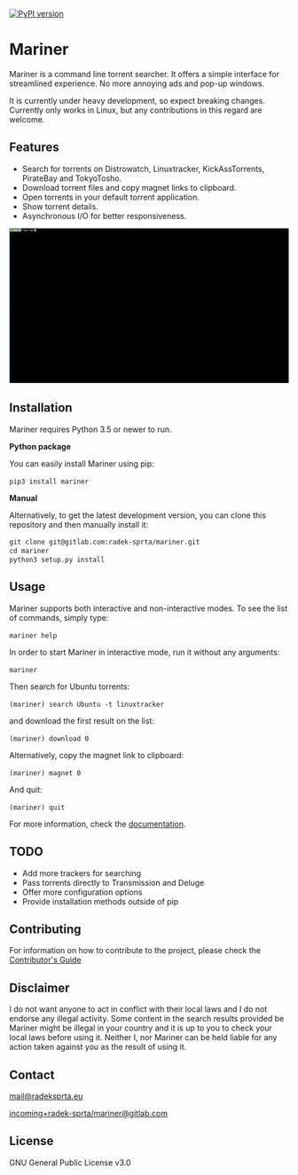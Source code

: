 [![PyPI version](https://badge.fury.io/py/mariner.svg)](https://badge.fury.io/py/mariner)

# Mariner

Mariner is a command line torrent searcher. It offers a simple interface for streamlined experience. No more annoying ads and pop-up windows.

It is currently under heavy development, so expect breaking changes. Currently only works in Linux, but any contributions in this regard are welcome.

## Features

- Search for torrents on Distrowatch, Linuxtracker, KickAssTorrents, PirateBay and TokyoTosho.
- Download torrent files and copy magnet links to clipboard.
- Open torrents in your default torrent application.
- Show torrent details.
- Asynchronous I/O for better responsiveness.

![Mariner demonstration](docs/assets/mariner.gif)

## Installation

Mariner requires Python 3.5 or newer to run.

**Python package**

You can easily install Mariner using pip:

`pip3 install mariner`

**Manual**

Alternatively, to get the latest development version, you can clone this repository and then manually install it:

```
git clone git@gitlab.com:radek-sprta/mariner.git
cd mariner
python3 setup.py install
```

## Usage

Mariner supports both interactive and non-interactive modes. To see the list of commands, simply type:

`mariner help`

In order to start Mariner in interactive mode, run it without any arguments:

`mariner`

Then search for Ubuntu torrents:

`(mariner) search Ubuntu -t linuxtracker`

and download the first result on the list:

`(mariner) download 0`

Alternatively, copy the magnet link to clipboard:

`(mariner) magnet 0`

And quit:

`(mariner) quit`

For more information, check the [documentation][documentation].

## TODO
- Add more trackers for searching
- Pass torrents directly to Transmission and Deluge
- Offer more configuration options
- Provide installation methods outside of pip

## Contributing
For information on how to contribute to the project, please check the [Contributor's Guide][contributing]

## Disclaimer
I do not want anyone to act in conflict with their local laws and I do not endorse any illegal activity. Some content in the search results provided be Mariner might be illegal in your country and it is up to you to check your local laws before using it. Neither I, nor Mariner can be held liable for any action taken against you as the result of using it.

## Contact
[mail@radeksprta.eu](mailto:mail@radeksprta.eu)

[incoming+radek-sprta/mariner@gitlab.com](incoming+radek-sprta/mariner@gitlab.com)

## License
GNU General Public License v3.0

[contributing]: https://gitlab.com/radek-sprta/mariner/blob/master/CONTRIBUTING.md
[documentation]: https://radek-sprta.gitlab.io/mariner
